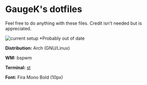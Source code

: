 # GaugeK's dotfiles

Feel free to do anything with these files. Credit isn't needed but is appreciated.

![current setup](https://cdn.discordapp.com/attachments/573362947712090112/641695830348267540/unknown.png) \*Probably out of date

**Distribution:** Arch (GNU/Linux)

**WM:** bspwm

**Terminal:** [st](https://github.com/GaugeK/st)

**Font:** Fira Mono Bold (10px)
